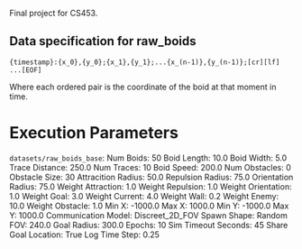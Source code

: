 Final project for CS453.

## Data specification for raw_boids

```
{timestamp}:{x_0},{y_0};{x_1},{y_1};...{x_(n-1)},{y_(n-1)};[cr][lf]
...[EOF]
```
Where each ordered pair is the coordinate of the boid at that moment in time.

# Execution Parameters

`datasets/raw_boids_base`:
Num Boids: 50
Boid Length: 10.0
Boid Width: 5.0
Trace Distance: 250.0
Num Traces: 10
Boid Speed: 200.0
Num Obstacles: 0
Obstacle Size: 30
Attracition Radius: 50.0
Repulsion Radius: 75.0
Orientation Radius: 75.0
Weight Attraction: 1.0
Weight Repulsion: 1.0
Weight Orientation: 1.0
Weight Goal: 3.0
Weight Current: 4.0
Weight Wall: 0.2
Weight Enemy: 10.0
Weight Obstacle: 1.0
Min X: -1000.0
Max X: 1000.0
Min Y: -1000.0
Max Y: 1000.0
Communication Model: Discreet_2D_FOV
Spawn Shape: Random
FOV: 240.0
Goal Radius: 300.0
Epochs: 10
Sim Timeout Seconds: 45
Share Goal Location: True
Log Time Step: 0.25

